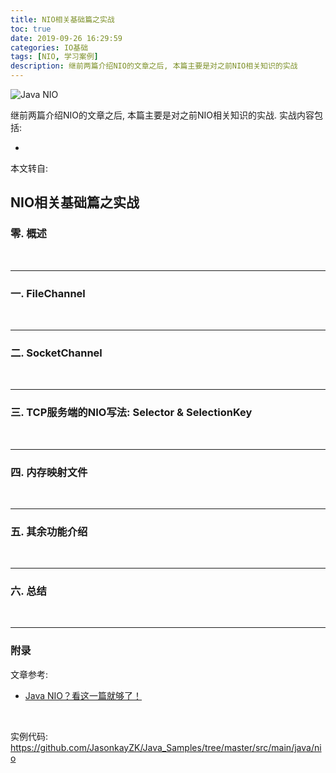 ```yaml
---
title: NIO相关基础篇之实战
toc: true
date: 2019-09-26 16:29:59
categories: IO基础
tags: [NIO, 学习案例]
description: 继前两篇介绍NIO的文章之后, 本篇主要是对之前NIO相关知识的实战
---
```


![Java NIO](https://ss2.bdstatic.com/70cFvnSh_Q1YnxGkpoWK1HF6hhy/it/u=1660559555,3010069585&fm=26&gp=0.jpg)

继前两篇介绍NIO的文章之后, 本篇主要是对之前NIO相关知识的实战. 实战内容包括:

-   



本文转自: 

<!--more-->

##  NIO相关基础篇之实战

### 零. 概述









<br/>

-------------



### 一. FileChannel











<br/>

-----------



### 二. SocketChannel







<br/>

----------



### 三. TCP服务端的NIO写法: Selector & SelectionKey









<br/>

---------------



### 四. 内存映射文件











<br/>

-----------------



### 五. 其余功能介绍











<br/>

-----------------------------



### 六. 总结













<br/>

----------



### 附录

文章参考:

-   [Java NIO？看这一篇就够了！](https://blog.csdn.net/u011381576/article/details/79876754)

<br/>

实例代码: https://github.com/JasonkayZK/Java_Samples/tree/master/src/main/java/nio





